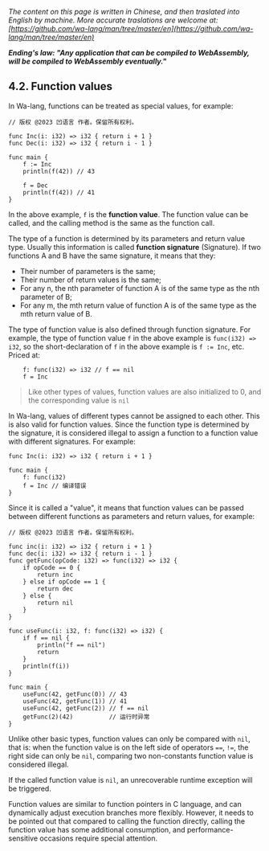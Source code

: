 *The content on this page is written in Chinese, and then traslated into English by machine. More accurate traslations are welcome at: [https://github.com/wa-lang/man/tree/master/en](https://github.com/wa-lang/man/tree/master/en)*

***Ending's law: "Any application that can be compiled to WebAssembly, will be compiled to WebAssembly eventually."***

## 4.2. Function values

In Wa-lang, functions can be treated as special values, for example:
```wa
// 版权 @2023 凹语言 作者。保留所有权利。

func Inc(i: i32) => i32 { return i + 1 }
func Dec(i: i32) => i32 { return i - 1 }

func main {
    f := Inc
    println(f(42)) // 43

    f = Dec
    println(f(42)) // 41
}
```

In the above example, `f` is the **function value**. The function value can be called, and the calling method is the same as the function call.

The type of a function is determined by its parameters and return value type. Usually this information is called **function signature** (Signature). If two functions A and B have the same signature, it means that they:
- Their number of parameters is the same;
- Their number of return values is the same;
- For any n, the nth parameter of function A is of the same type as the nth parameter of B;
- For any m, the mth return value of function A is of the same type as the mth return value of B.

The type of function value is also defined through function signature. For example, the type of function value `f` in the above example is `func(i32) => i32`, so the short-declaration of `f` in the above example is `f := Inc`, etc. Priced at:
```wa
    f: func(i32) => i32 // f == nil
    f = Inc
```

> Like other types of values, function values are also initialized to 0, and the corresponding value is `nil`

In Wa-lang, values of different types cannot be assigned to each other. This is also valid for function values. Since the function type is determined by the signature, it is considered illegal to assign a function to a function value with different signatures. For example:
```wa
func Inc(i: i32) => i32 { return i + 1 }

func main {
    f: func(i32)
    f = Inc // 编译错误
}
```

Since it is called a "value", it means that function values can be passed between different functions as parameters and return values, for example:
```wa
// 版权 @2023 凹语言 作者。保留所有权利。

func inc(i: i32) => i32 { return i + 1 }
func dec(i: i32) => i32 { return i - 1 }
func getFunc(opCode: i32) => func(i32) => i32 {
    if opCode == 0 {
        return inc
    } else if opCode == 1 {
        return dec
    } else {
        return nil
    }
}

func useFunc(i: i32, f: func(i32) => i32) {
    if f == nil {
        println("f == nil")
        return
    }
    println(f(i))
}

func main {
    useFunc(42, getFunc(0)) // 43
    useFunc(42, getFunc(1)) // 41
    useFunc(42, getFunc(2)) // f == nil
    getFunc(2)(42)          // 运行时异常
}
```

Unlike other basic types, function values can only be compared with `nil`, that is: when the function value is on the left side of operators `==`, `!=`, the right side can only be `nil`, comparing two non-constants function value is considered illegal.

If the called function value is `nil`, an unrecoverable runtime exception will be triggered.

Function values are similar to function pointers in C language, and can dynamically adjust execution branches more flexibly. However, it needs to be pointed out that compared to calling the function directly, calling the function value has some additional consumption, and performance-sensitive occasions require special attention.
